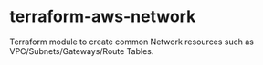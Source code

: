 # terraform-aws-network
Terraform module to create common Network resources such as VPC/Subnets/Gateways/Route Tables.

